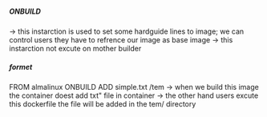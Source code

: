 ##### ONBUILD 
-> this instarction is used to set some hardguide lines to image; we can control users they have to refrence our image as base image
-> this instarction not excute on mother builder

##### formet
FROM almalinux
ONBUILD ADD simple.txt /tem  ->
                               when we build this image the container doest add txt" file in container 
                             -> 
                               the other hand users excute this dockerfile the file will be added in the tem/ directory  